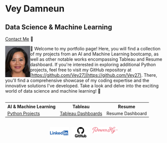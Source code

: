 # Vey Damneun
## Data Science & Machine Learning
[Contact Me](https://www.cognitoforms.com/CodeFarms1/CONTACTME) 💬

<div style="position: relative;">
  <img src="./assets/vey5.JPG" alt="Vey Damneun" width="80" height="100" align="left">
</div>

👋 Welcome to my portfolio page! Here, you will find a collection of my projects from an AI and Machine Learning bootcamp, as well as other notable works encompassing Tableau and Resume dashboard. If you're interested in exploring additional Python projects, feel free to visit my GitHub repository at [https://github.com/Vey27](https://github.com/Vey27). There, you'll find a comprehensive showcase of my coding expertise and the innovative solutions I've developed. Take a look and delve into the exciting world of data science and machine learning! 🚀
<br>
<div style="display: flex; justify-content: center;">
  <table>
    <tr>
      <th>AI & Machine Learning</th>
      <th>Tableau</th>
      <th>Resume</th>
    </tr>
    <tr>
      <td><a href="https://www.datascienceportfol.io/Vey">Python Projects</a></td>
      <td><a href="https://public.tableau.com/app/profile/vey.damneun5377">Tableau Dashboards</a></td>
      <td>Resume Dashboard</td>
    </tr>
  </table>
</div>


<br>
<div style="display: flex; justify-content: center;">
  <a href="linkedin.com/in/vey-d-20b27a119" style="text-decoration: none;">
    <img src="./assets/Logo-Linkedin.png" alt="LinkedIn" width="60">
  </a>
  
  &nbsp;&nbsp;
  
  <a href="https://github.com/Vey27" style="text-decoration: none;">
    <img src="./assets/GitHub-Logo.png" alt="GitHub" width="60">
  </a>
  
  &nbsp;&nbsp;
  
  <a href="https://powertofly.com/talents/veyd" style="text-decoration: none;">
    <img src="./assets/powertofly.png" alt="Power to Fly" width="80">
  </a>
</div>


